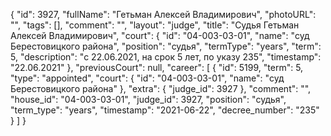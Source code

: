 {
    "id": 3927,
    "fullName": "Гетьман Алексей Владимирович",
    "photoURL": "",
    "tags": [],
    "comment": "",
    "layout": "judge",
    "title": "Судья Гетьман Алексей Владимирович",
    "court": {
        "id": "04-003-03-01",
        "name": "суд Берестовицкого района",
        "position": "судья",
        "termType": "years",
        "term": 5,
        "description": "c 22.06.2021, на срок 5 лет, по указу 235",
        "timestamp": "22.06.2021"
    },
    "previousCourt": null,
    "career": [
        {
            "id": 5199,
            "term": 5,
            "type": "appointed",
            "court": {
                "id": "04-003-03-01",
                "name": "суд Берестовицкого района"
            },
            "extra": {
                "judge_id": 3927
            },
            "comment": "",
            "house_id": "04-003-03-01",
            "judge_id": 3927,
            "position": "судья",
            "term_type": "years",
            "timestamp": "2021-06-22",
            "decree_number": "235"
        }
    ]
}